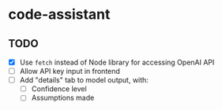 # code-assistant

## TODO

- [x] Use `fetch` instead of Node library for accessing OpenAI API
- [ ] Allow API key input in frontend
- [ ] Add "details" tab to model output, with:
  - [ ] Confidence level
  - [ ] Assumptions made
